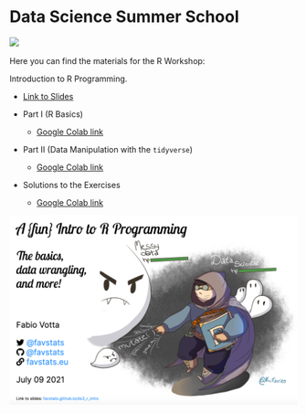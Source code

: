 # Data Science Summer School

![](https://socialdatascience.network/courses/poster/r.png)


Here you can find the materials for the R Workshop:

Introduction to R Programming.

+ [Link to Slides](https://favstats.github.io/ds3_r_intro)

+ Part I (R Basics)

    + [Google Colab link](https://colab.research.google.com/drive/1dLsdGbkvgn1JbWgsy9Z-pFmPd_2MG4Xu?usp=sharing)

+ Part II (Data Manipulation with the `tidyverse`)

    + [Google Colab link](https://tinyurl.com/hackr4321)
    
+ Solutions to the Exercises

    + [Google Colab link](https://colab.research.google.com/drive/11UXpilfyMAFQtvdMvD7MhS2_XXKvUT9f?usp=sharing)



![](images/title2.png)

